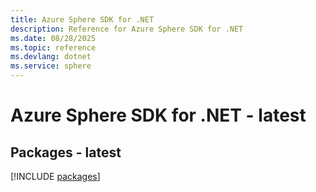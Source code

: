 ```yaml
---
title: Azure Sphere SDK for .NET
description: Reference for Azure Sphere SDK for .NET
ms.date: 08/28/2025
ms.topic: reference
ms.devlang: dotnet
ms.service: sphere
---
```

# Azure Sphere SDK for .NET - latest
## Packages - latest
[!INCLUDE [packages](sphere-index.md)]